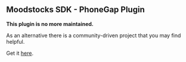 ## Moodstocks SDK - PhoneGap Plugin

**This plugin is no more maintained.**

As an alternative there is a community-driven project that you may find helpful.

Get it [here](https://github.com/thomasforth/MS4Plugin).
